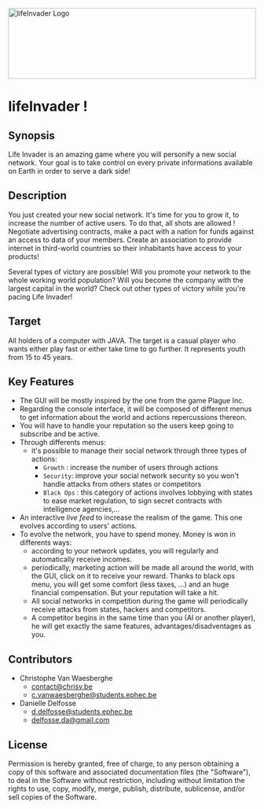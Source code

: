 
<img src="https://cdn.rawgit.com/YoungChrisV/Life-Invader/master/misc/Logo/lifeInvaderFull/lifeInvaderFull.svg" alt="lifeInvader Logo" width="100%" height="144">


# lifeInvader !
## Synopsis

Life Invader is an amazing game where you will personify a new social network. Your goal is to take control on every private informations available on Earth in order to serve a dark side!

## Description 

You just created your new social network. It's time for you to grow it, to increase the number of active users. To do that, all shots are allowed ! Negotiate advertising contracts, make a pact with a nation for funds against an access to data of your members. Create an association to provide internet in third-world countries so their inhabitants have access to your products!

Several types of victory are possible! Will you promote your network to the whole working world population? Will you become the company with the largest capital in the world? Check out other types of victory while you're pacing Life Invader!


## Target

All holders of a computer with JAVA. The target is a casual player who wants either play fast or either take time to go further. It represents youth from 15 to 45 years.

## Key Features

- The GUI will be mostly inspired by the one from the game Plague Inc.
- Regarding the console interface, it will be composed of different menus to get information about the world and actions repercussions thereon.
- You will have to handle your reputation so the users keep going to subscribe and be active.
- Through differents menus:
  - it's possible to manage their social network through three types of actions:
      - `Growth` : increase the number of users through 
      actions
      - `Security`: improve your social network security so you won't handle attacks from others states or competitors
      - `Black Ops` : this category of actions involves lobbying with states to ease market regulation, to sign secret contracts with intelligence agencies,...
- An interactive _live feed_ to increase the realism of the game. This one evolves according to users' actions.
- To evolve the network, you have to spend money. Money is won in differents ways:
  - according to your network updates, you will regularly and automatically receive incomes.
  - periodically, marketing action will be made all around the world, with the GUI, click on it to receive your reward. 
    Thanks to black ops menu, you will get some comfort (less taxes, ...) and an huge financial compensation. But your reputation will take a hit.
  - All social networks in competition during the game will periodically receive attacks from states, hackers and competitors.
  - A competitor begins in the same time than you (AI or another player), he will get exactly the same features, advantages/disadventages as you.

## Contributors

* Christophe Van Waesberghe 
  * <contact@chrisv.be>
  * <c.vanwaesberghe@students.ephec.be>
* Danielle Delfosse 
  * <d.delfosse@students.ephec.be>
  * <delfosse.da@gmail.com>
  

## License

Permission is hereby granted, free of charge, to any person obtaining a copy of this software and associated documentation files (the "Software"), to deal in the Software without restriction, including without limitation the rights to use, copy, modify, merge, publish, distribute, sublicense, and/or sell copies of the Software.





